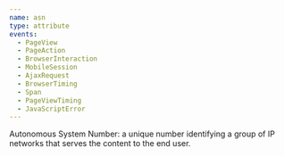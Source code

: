 ```yaml
---
name: asn
type: attribute
events:
  - PageView
  - PageAction
  - BrowserInteraction
  - MobileSession
  - AjaxRequest
  - BrowserTiming
  - Span
  - PageViewTiming
  - JavaScriptError
---
```


Autonomous System Number: a unique number identifying a group of IP networks that serves the content to the end user.